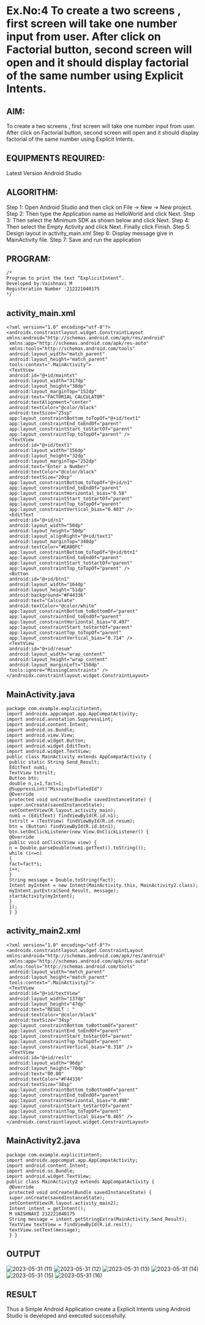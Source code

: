 # Ex.No:4 To create a two screens , first screen will take one number input from user. After click on Factorial button, second screen will open and it should display factorial of the same number using Explicit Intents.


## AIM:

To create a two screens , first screen will take one number input from user. After click on Factorial button, second screen will open and it should display factorial of the same number using Explicit Intents.


## EQUIPMENTS REQUIRED:

Latest Version Android Studio

## ALGORITHM:
Step 1: Open Android Studio and then click on File -> New -> New project. 
Step 2: Then type the Application name as HelloWorld and click Next. 
Step 3: Then select the Minimum SDK as shown below and click Next. 
Step 4: Then select the Empty Activity and click Next. Finally click Finish. 
Step 5: Design layout in activity_main.xml 
Step 6: Display message give in MainActivity file. 
Step 7: Save and run the application
## PROGRAM:
```
/*
Program to print the text “ExplicitIntent”.
Developed by:Vaishnavi M
Registeration Number :212221040175
*/
```
## activity_main.xml
```
<?xml version="1.0" encoding="utf-8"?>
<androidx.constraintlayout.widget.ConstraintLayout 
xmlns:android="http://schemas.android.com/apk/res/android"
 xmlns:app="http://schemas.android.com/apk/res-auto"
 xmlns:tools="http://schemas.android.com/tools"
 android:layout_width="match_parent"
 android:layout_height="match_parent"
 tools:context=".MainActivity">
 <TextView
 android:id="@+id/maintxt"
 android:layout_width="317dp"
 android:layout_height="38dp"
 android:layout_marginTop="152dp"
 android:text="FACTORIAL CALCULATOR"
 android:textAlignment="center"
 android:textColor="@color/black"
 android:textSize="25sp"
 app:layout_constraintBottom_toTopOf="@+id/text1"
 app:layout_constraintEnd_toEndOf="parent"
 app:layout_constraintStart_toStartOf="parent"
 app:layout_constraintTop_toTopOf="parent" />
 <TextView
 android:id="@+id/text1"
 android:layout_width="156dp"
 android:layout_height="32dp"
 android:layout_marginTop="252dp"
 android:text="Enter a Number"
 android:textColor="@color/black"
 android:textSize="20sp"
 app:layout_constraintBottom_toTopOf="@+id/n1"
 app:layout_constraintEnd_toEndOf="parent"
 app:layout_constraintHorizontal_bias="0.58"
 app:layout_constraintStart_toStartOf="parent"
 app:layout_constraintTop_toTopOf="parent"
 app:layout_constraintVertical_bias="0.403" />
 <EditText
 android:id="@+id/n1"
 android:layout_width="50dp"
 android:layout_height="50dp"
 android:layout_alignRight="@+id/text1"
 android:layout_marginTop="340dp"
 android:textColor="#EA80FC"
 app:layout_constraintBottom_toTopOf="@+id/btn1"
 app:layout_constraintEnd_toEndOf="parent"
 app:layout_constraintStart_toStartOf="parent"
 app:layout_constraintTop_toTopOf="parent" />
 <Button
 android:id="@+id/btn1"
 android:layout_width="164dp"
 android:layout_height="51dp"
 android:background="#F44336"
 android:text="Calculate"
 android:textColor="@color/white"
 app:layout_constraintBottom_toBottomOf="parent"
 app:layout_constraintEnd_toEndOf="parent"
 app:layout_constraintHorizontal_bias="0.497"
 app:layout_constraintStart_toStartOf="parent"
 app:layout_constraintTop_toTopOf="parent"
 app:layout_constraintVertical_bias="0.714" />
 <TextView
 android:id="@+id/resum"
 android:layout_width="wrap_content"
 android:layout_height="wrap_content"
 android:layout_marginLeft="150dp"
 tools:ignore="MissingConstraints" />
</androidx.constraintlayout.widget.ConstraintLayout>
```

## MainActivity.java
```
package com.example.explicitintent;
import androidx.appcompat.app.AppCompatActivity;
import android.annotation.SuppressLint;
import android.content.Intent;
import android.os.Bundle;
import android.view.View;
import android.widget.Button;
import android.widget.EditText;
import android.widget.TextView;
public class MainActivity extends AppCompatActivity {
 public static String Send_Result;
 EditText num1;
 TextView txtrslt;
 Button btn;
 double n,i=1,fact=1;
 @SuppressLint("MissingInflatedId")
 @Override
 protected void onCreate(Bundle savedInstanceState) {
 super.onCreate(savedInstanceState);
 setContentView(R.layout.activity_main);
 num1 = (EditText) findViewById(R.id.n1);
 txtrslt = (TextView) findViewById(R.id.resum);
 btn = (Button) findViewById(R.id.btn1);
 btn.setOnClickListener(new View.OnClickListener() {
 @Override
 public void onClick(View view) {
 n = Double.parseDouble(num1.getText().toString());
 while (i<=n)
 {
 fact=fact*i;
 i++;
 }
 String message = Double.toString(fact);
 Intent myIntent = new Intent(MainActivity.this, MainActivity2.class);
 myIntent.putExtra(Send_Result, message);
 startActivity(myIntent);
 }
 });
 } }
````
## activity_main2.xml
```
<?xml version="1.0" encoding="utf-8"?>
<androidx.constraintlayout.widget.ConstraintLayout 
xmlns:android="http://schemas.android.com/apk/res/android"
 xmlns:app="http://schemas.android.com/apk/res-auto"
 xmlns:tools="http://schemas.android.com/tools"
 android:layout_width="match_parent"
 android:layout_height="match_parent"
 tools:context=".MainActivity2">
 <TextView
 android:id="@+id/textView"
 android:layout_width="137dp"
 android:layout_height="47dp"
 android:text="RESULT : "
 android:textColor="@color/black"
 android:textSize="34sp"
 app:layout_constraintBottom_toBottomOf="parent"
 app:layout_constraintEnd_toEndOf="parent"
 app:layout_constraintStart_toStartOf="parent"
 app:layout_constraintTop_toTopOf="parent"
 app:layout_constraintVertical_bias="0.318" />
 <TextView
 android:id="@+id/reslt"
 android:layout_width="96dp"
 android:layout_height="70dp"
 android:text="00.00"
 android:textColor="#F44336"
 android:textSize="38sp"
 app:layout_constraintBottom_toBottomOf="parent"
 app:layout_constraintEnd_toEndOf="parent"
 app:layout_constraintHorizontal_bias="0.498"
 app:layout_constraintStart_toStartOf="parent"
 app:layout_constraintTop_toTopOf="parent"
 app:layout_constraintVertical_bias="0.465" />
</androidx.constraintlayout.widget.ConstraintLayout>
```

## MainActivity2.java
```
package com.example.explicitintent;
import androidx.appcompat.app.AppCompatActivity;
import android.content.Intent;
import android.os.Bundle;
import android.widget.TextView;
public class MainActivity2 extends AppCompatActivity {
 @Override
 protected void onCreate(Bundle savedInstanceState) {
 super.onCreate(savedInstanceState);
 setContentView(R.layout.activity_main2);
 Intent intent = getIntent();
 M VAISHNAVI 212221040175
 String message = intent.getStringExtra(MainActivity.Send_Result);
 TextView textView = findViewById(R.id.reslt);
 textView.setText(message);
 } }
````
## OUTPUT
![2023-05-31 (11)](https://github.com/Vaish-1011/Mobile-Application-Development/assets/135130074/a84350dd-a862-4cc4-a007-a40f2c2f1cfa)
![2023-05-31 (12)](https://github.com/Vaish-1011/Mobile-Application-Development/assets/135130074/e17b44ab-441a-4371-a2fd-704d2048bea5)
![2023-05-31 (13)](https://github.com/Vaish-1011/Mobile-Application-Development/assets/135130074/723fe8aa-d016-443c-b072-5005b99154e8)
![2023-05-31 (14)](https://github.com/Vaish-1011/Mobile-Application-Development/assets/135130074/8c1808d7-4de1-4cc5-b4e5-e66172e25ed4)
![2023-05-31 (15)](https://github.com/Vaish-1011/Mobile-Application-Development/assets/135130074/44c943f3-3c9e-4580-aaaa-bf6afd0bac35)
![2023-05-31 (16)](https://github.com/Vaish-1011/Mobile-Application-Development/assets/135130074/930c6731-279b-47b5-8075-f47a3b484697)


## RESULT
Thus a Simple Android Application create a Explicit Intents using Android Studio is developed and executed successfully.


